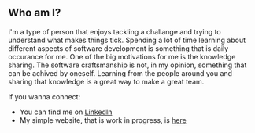 ## Who am I?

I'm a type of person that enjoys tackling a challange and trying to understand what makes things tick. Spending a lot of time learning about different aspects of software development is something that is daily occurance for me. One of the big motivations for me is the knowledge sharing. The software craftsmanship is not, in my opinion, something that can be achived by oneself. Learning from the people around you and sharing that knowledge is a great way to make a great team.

If you wanna connect:
- You can find me on [LinkedIn](https://www.linkedin.com/in/deanmilojevic/)
- My simple website, that is work in progress, is [here](https://deanmilojevic.com/)

<!--
**DeanMilojevic/DeanMilojevic** is a ✨ _special_ ✨ repository because its `README.md` (this file) appears on your GitHub profile.

Here are some ideas to get you started:

- 🔭 I’m currently working on ...
- 🌱 I’m currently learning ...
- 👯 I’m looking to collaborate on ...
- 🤔 I’m looking for help with ...
- 💬 Ask me about ...
- 📫 How to reach me: ...
- 😄 Pronouns: ...
- ⚡ Fun fact: ...
-->
